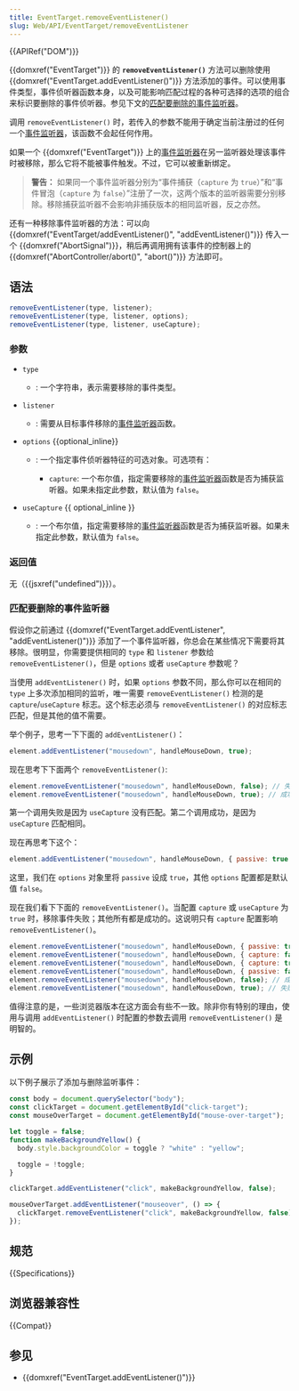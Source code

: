 ```yaml
---
title: EventTarget.removeEventListener()
slug: Web/API/EventTarget/removeEventListener
---
```


{{APIRef("DOM")}}

{{domxref("EventTarget")}} 的 **`removeEventListener()`** 方法可以删除使用 {{domxref("EventTarget.addEventListener()")}} 方法添加的事件。可以使用事件类型，事件侦听器函数本身，以及可能影响匹配过程的各种可选择的选项的组合来标识要删除的事件侦听器。参见下文的[匹配要删除的事件监听器](#匹配要删除的事件监听器)。

调用 `removeEventListener()` 时，若传入的参数不能用于确定当前注册过的任何一个[事件监听器](/zh-CN/docs/Web/API/EventTarget/addEventListener#事件监听回调)，该函数不会起任何作用。

如果一个 {{domxref("EventTarget")}} 上的[事件监听器](/zh-CN/docs/Web/API/EventTarget/addEventListener#事件监听回调)在另一监听器处理该事件时被移除，那么它将不能被事件触发。不过，它可以被重新绑定。

> **警告：** 如果同一个事件监听器分别为“事件捕获（`capture` 为 `true`）”和“事件冒泡（`capture` 为 `false`）”注册了一次，这两个版本的监听器需要分别移除。移除捕获监听器不会影响非捕获版本的相同监听器，反之亦然。

还有一种移除事件监听器的方法：可以向 {{domxref("EventTarget/addEventListener()", "addEventListener()")}} 传入一个 {{domxref("AbortSignal")}}，稍后再调用拥有该事件的控制器上的 {{domxref("AbortController/abort()", "abort()")}} 方法即可。

## 语法

```js
removeEventListener(type, listener);
removeEventListener(type, listener, options);
removeEventListener(type, listener, useCapture);
```

### 参数

- `type`
  - : 一个字符串，表示需要移除的事件类型。
- `listener`
  - : 需要从目标事件移除的[事件监听器](/zh-CN/docs/Web/API/EventTarget/addEventListener#事件监听回调)函数。
- `options` {{optional_inline}}

  - : 一个指定事件侦听器特征的可选对象。可选项有：

    - `capture`: 一个布尔值，指定需要移除的[事件监听器](/zh-CN/docs/Web/API/EventTarget/addEventListener#事件监听回调)函数是否为捕获监听器。如果未指定此参数，默认值为 `false`。

- `useCapture` {{ optional_inline }}
  - : 一个布尔值，指定需要移除的[事件监听器](/zh-CN/docs/Web/API/EventTarget/addEventListener#事件监听回调)函数是否为捕获监听器。如果未指定此参数，默认值为 `false`。

### 返回值

无（{{jsxref("undefined")}}）。

### 匹配要删除的事件监听器

假设你之前通过 {{domxref("EventTarget.addEventListener", "addEventListener()")}} 添加了一个事件监听器，你总会在某些情况下需要将其移除。很明显，你需要提供相同的 `type` 和 `listener` 参数给 `removeEventListener()`，但是 `options` 或者 `useCapture` 参数呢？

当使用 `addEventListener()` 时，如果 `options` 参数不同，那么你可以在相同的 `type` 上多次添加相同的监听，唯一需要 `removeEventListener()` 检测的是 `capture`/`useCapture` 标志。这个标志必须与 `removeEventListener()` 的对应标志匹配，但是其他的值不需要。

举个例子，思考一下下面的 `addEventListener()`：

```js
element.addEventListener("mousedown", handleMouseDown, true);
```

现在思考下下面两个 `removeEventListener()`:

```js
element.removeEventListener("mousedown", handleMouseDown, false); // 失败
element.removeEventListener("mousedown", handleMouseDown, true); // 成功
```

第一个调用失败是因为 `useCapture` 没有匹配。第二个调用成功，是因为 `useCapture` 匹配相同。

现在再思考下这个：

```js
element.addEventListener("mousedown", handleMouseDown, { passive: true });
```

这里，我们在 `options` 对象里将 `passive` 设成 `true`，其他 `options` 配置都是默认值 `false`。

现在我们看下下面的 `removeEventListener()`。当配置 `capture` 或 `useCapture` 为 `true` 时，移除事件失败；其他所有都是成功的。这说明只有 `capture` 配置影响 `removeEventListener()`。

```js
element.removeEventListener("mousedown", handleMouseDown, { passive: true }); // 成功
element.removeEventListener("mousedown", handleMouseDown, { capture: false }); // 成功
element.removeEventListener("mousedown", handleMouseDown, { capture: true }); // 失败
element.removeEventListener("mousedown", handleMouseDown, { passive: false }); // 成功
element.removeEventListener("mousedown", handleMouseDown, false); // 成功
element.removeEventListener("mousedown", handleMouseDown, true); // 失败
```

值得注意的是，一些浏览器版本在这方面会有些不一致。除非你有特别的理由，使用与调用 `addEventListener()` 时配置的参数去调用 `removeEventListener()` 是明智的。

## 示例

以下例子展示了添加与删除监听事件：

```js
const body = document.querySelector("body");
const clickTarget = document.getElementById("click-target");
const mouseOverTarget = document.getElementById("mouse-over-target");

let toggle = false;
function makeBackgroundYellow() {
  body.style.backgroundColor = toggle ? "white" : "yellow";

  toggle = !toggle;
}

clickTarget.addEventListener("click", makeBackgroundYellow, false);

mouseOverTarget.addEventListener("mouseover", () => {
  clickTarget.removeEventListener("click", makeBackgroundYellow, false);
});
```

## 规范

{{Specifications}}

## 浏览器兼容性

{{Compat}}

## 参见

- {{domxref("EventTarget.addEventListener()")}}
